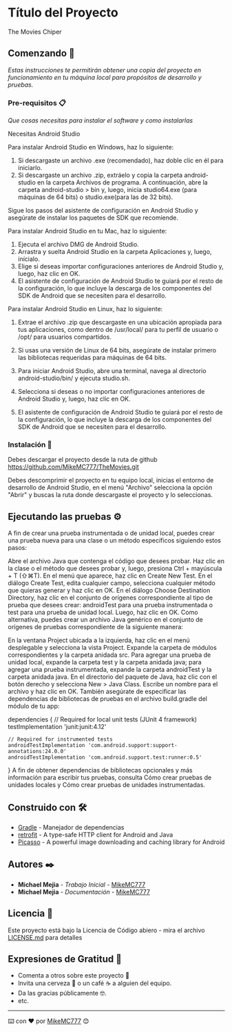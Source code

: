 # Título del Proyecto

The Movies Chiper

## Comenzando 🚀

_Estas instrucciones te permitirán obtener una copia del proyecto en funcionamiento en tu máquina local para propósitos de desarrollo y pruebas._

### Pre-requisitos 📋

_Que cosas necesitas para instalar el software y como instalarlas_

Necesitas Android Studio

Para instalar Android Studio en Windows, haz lo siguiente:

1. Si descargaste un archivo .exe (recomendado), haz doble clic en él para iniciarlo.
2. Si descargaste un archivo .zip, extráelo y copia la carpeta android-studio en la carpeta Archivos de programa. A continuación, abre la carpeta android-studio > bin y, luego, inicia studio64.exe (para máquinas de 64 bits) o studio.exe(para las de 32 bits).

Sigue los pasos del asistente de configuración en Android Studio y asegúrate de instalar los paquetes de SDK que recomiende.

Para instalar Android Studio en tu Mac, haz lo siguiente:

1. Ejecuta el archivo DMG de Android Studio.
2. Arrastra y suelta Android Studio en la carpeta Aplicaciones y, luego, inícialo.
3. Elige si deseas importar configuraciones anteriores de Android Studio y, luego, haz clic en OK.
4. El asistente de configuración de Android Studio te guiará por el resto de la configuración, lo que incluye la descarga de los componentes del SDK de Android que se necesiten para el desarrollo.

Para instalar Android Studio en Linux, haz lo siguiente:

1. Extrae el archivo .zip que descargaste en una ubicación apropiada para tus aplicaciones, como dentro de /usr/local/ para tu perfil de usuario o /opt/ para usuarios compartidos.
2. Si usas una versión de Linux de 64 bits, asegúrate de instalar primero las bibliotecas requeridas para máquinas de 64 bits.

3. Para iniciar Android Studio, abre una terminal, navega al directorio android-studio/bin/ y ejecuta studio.sh.
4. Selecciona si deseas o no importar configuraciones anteriores de Android Studio y, luego, haz clic en OK.
5. El asistente de configuración de Android Studio te guiará por el resto de la configuración, lo que incluye la descarga de los componentes del SDK de Android que se necesiten para el desarrollo.

### Instalación 🔧



Debes descargar el proyecto desde la ruta de github https://github.com/MikeMC777/TheMovies.git

Debes descomprimir el proyecto en tu equipo local, inicias el entorno de desarrollo de Android Studio, en el menú "Archivo" selecciona la opción "Abrir" y buscas la ruta donde descargaste el proyecto y lo seleccionas.

## Ejecutando las pruebas ⚙️

A fin de crear una prueba instrumentada o de unidad local, puedes crear una prueba nueva para una clase o un método específicos siguiendo estos pasos:

Abre el archivo Java que contenga el código que desees probar.
Haz clic en la clase o el método que desees probar y, luego, presiona Ctrl + mayúscula + T (⇧⌘T).
En el menú que aparece, haz clic en Create New Test.
En el diálogo Create Test, edita cualquier campo, selecciona cualquier método que quieras generar y haz clic en OK.
En el diálogo Choose Destination Directory, haz clic en el conjunto de orígenes correspondiente al tipo de prueba que desees crear: androidTest para una prueba instrumentada o test para una prueba de unidad local. Luego, haz clic en OK.
Como alternativa, puedes crear un archivo Java genérico en el conjunto de orígenes de pruebas correspondiente de la siguiente manera:

En la ventana Project ubicada a la izquierda, haz clic en el menú desplegable y selecciona la vista Project.
Expande la carpeta de módulos correspondientes y la carpeta anidada src. Para agregar una prueba de unidad local, expande la carpeta test y la carpeta anidada java; para agregar una prueba instrumentada, expande la carpeta androidTest y la carpeta anidada java.
En el directorio del paquete de Java, haz clic con el botón derecho y selecciona New > Java Class.
Escribe un nombre para el archivo y haz clic en OK.
También asegúrate de especificar las dependencias de bibliotecas de pruebas en el archivo build.gradle del módulo de tu app:


dependencies {
    // Required for local unit tests (JUnit 4 framework)
    testImplementation 'junit:junit:4.12'

    // Required for instrumented tests
    androidTestImplementation 'com.android.support:support-annotations:24.0.0'
    androidTestImplementation 'com.android.support.test:runner:0.5'
}
A fin de obtener dependencias de bibliotecas opcionales y más información para escribir tus pruebas, consulta Cómo crear pruebas de unidades locales y Cómo crear pruebas de unidades instrumentadas.


## Construido con 🛠️

* [Gradle](https://gradle.org/) - Manejador de dependencias
* [retrofit](https://square.github.io/retrofit/) - A type-safe HTTP client for Android and Java
* [Picasso](https://square.github.io/picasso/) - A powerful image downloading and caching library for Android


## Autores ✒️

* **Michael Mejia** - *Trabajo Inicial* - [MikeMC777](https://github.com/MikeMC777)
* **Michael Mejia** - *Documentación* - [MikeMC777](https://github.com/MikeMC777)


## Licencia 📄

Este proyecto está bajo la Licencia de Código abiero - mira el archivo [LICENSE.md](LICENSE.md) para detalles

## Expresiones de Gratitud 🎁

* Comenta a otros sobre este proyecto 📢
* Invita una cerveza 🍺 o un café ☕ a alguien del equipo. 
* Da las gracias públicamente 🤓.
* etc.



---
⌨️ con ❤️ por [MikeMC777](https://github.com/MikeMC777) 😊
 
